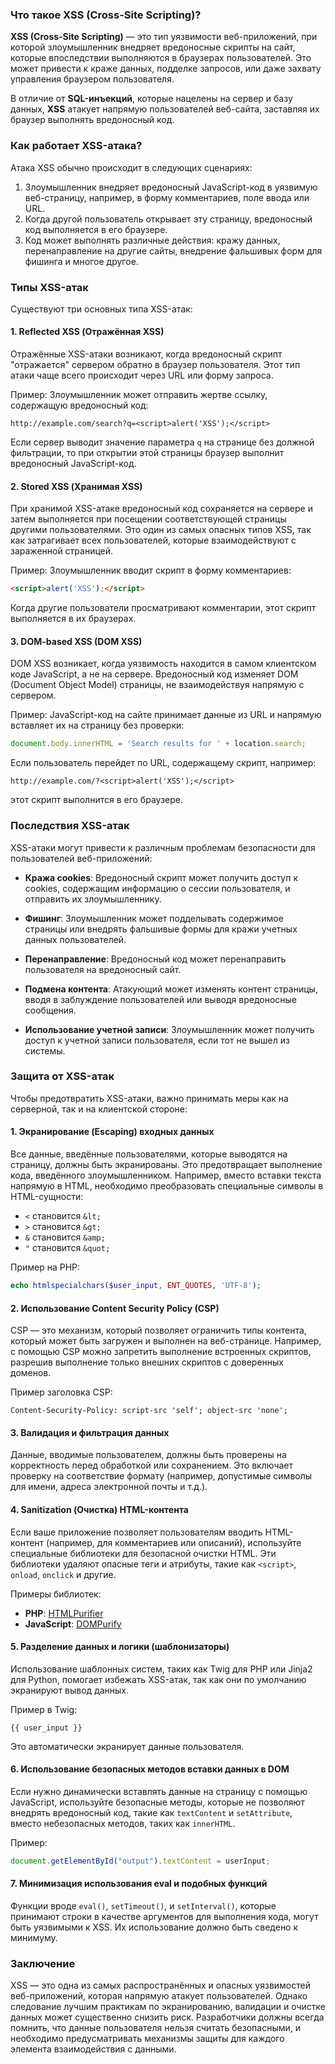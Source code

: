 ### Что такое XSS (Cross-Site Scripting)?

**XSS (Cross-Site Scripting)** — это тип уязвимости веб-приложений, при которой злоумышленник внедряет вредоносные скрипты на сайт, которые впоследствии выполняются в браузерах пользователей. Это может привести к краже данных, подделке запросов, или даже захвату управления браузером пользователя.

В отличие от **SQL-инъекций**, которые нацелены на сервер и базу данных, **XSS** атакует напрямую пользователей веб-сайта, заставляя их браузер выполнять вредоносный код.

### Как работает XSS-атака?

Атака XSS обычно происходит в следующих сценариях:

1. Злоумышленник внедряет вредоносный JavaScript-код в уязвимую веб-страницу, например, в форму комментариев, поле ввода или URL.
2. Когда другой пользователь открывает эту страницу, вредоносный код выполняется в его браузере.
3. Код может выполнять различные действия: кражу данных, перенаправление на другие сайты, внедрение фальшивых форм для фишинга и многое другое.

### Типы XSS-атак

Существуют три основных типа XSS-атак:

#### 1. **Reflected XSS (Отражённая XSS)**

Отражённые XSS-атаки возникают, когда вредоносный скрипт "отражается" сервером обратно в браузер пользователя. Этот тип атаки чаще всего происходит через URL или форму запроса.

Пример:
Злоумышленник может отправить жертве ссылку, содержащую вредоносный код:
```
http://example.com/search?q=<script>alert('XSS');</script>
```
Если сервер выводит значение параметра `q` на странице без должной фильтрации, то при открытии этой страницы браузер выполнит вредоносный JavaScript-код.

#### 2. **Stored XSS (Хранимая XSS)**

При хранимой XSS-атаке вредоносный код сохраняется на сервере и затем выполняется при посещении соответствующей страницы другими пользователями. Это один из самых опасных типов XSS, так как затрагивает всех пользователей, которые взаимодействуют с зараженной страницей.

Пример:
Злоумышленник вводит скрипт в форму комментариев:
```html
<script>alert('XSS');</script>
```
Когда другие пользователи просматривают комментарии, этот скрипт выполняется в их браузерах.

#### 3. **DOM-based XSS (DOM XSS)**

DOM XSS возникает, когда уязвимость находится в самом клиентском коде JavaScript, а не на сервере. Вредоносный код изменяет DOM (Document Object Model) страницы, не взаимодействуя напрямую с сервером.

Пример:
JavaScript-код на сайте принимает данные из URL и напрямую вставляет их на страницу без проверки:
```javascript
document.body.innerHTML = 'Search results for ' + location.search;
```
Если пользователь перейдет по URL, содержащему скрипт, например:
```
http://example.com/?<script>alert('XSS');</script>
```
этот скрипт выполнится в его браузере.

### Последствия XSS-атак

XSS-атаки могут привести к различным проблемам безопасности для пользователей веб-приложений:

- **Кража cookies**: Вредоносный скрипт может получить доступ к cookies, содержащим информацию о сессии пользователя, и отправить их злоумышленнику.
  
- **Фишинг**: Злоумышленник может подделывать содержимое страницы или внедрять фальшивые формы для кражи учетных данных пользователей.

- **Перенаправление**: Вредоносный код может перенаправить пользователя на вредоносный сайт.

- **Подмена контента**: Атакующий может изменять контент страницы, вводя в заблуждение пользователей или выводя вредоносные сообщения.

- **Использование учетной записи**: Злоумышленник может получить доступ к учетной записи пользователя, если тот не вышел из системы.

### Защита от XSS-атак

Чтобы предотвратить XSS-атаки, важно принимать меры как на серверной, так и на клиентской стороне:

#### 1. **Экранирование (Escaping) входных данных**

Все данные, введённые пользователями, которые выводятся на страницу, должны быть экранированы. Это предотвращает выполнение кода, введённого злоумышленником. Например, вместо вставки текста напрямую в HTML, необходимо преобразовать специальные символы в HTML-сущности:

- `<` становится `&lt;`
- `>` становится `&gt;`
- `&` становится `&amp;`
- `"` становится `&quot;`

Пример на PHP:
```php
echo htmlspecialchars($user_input, ENT_QUOTES, 'UTF-8');
```

#### 2. **Использование Content Security Policy (CSP)**

CSP — это механизм, который позволяет ограничить типы контента, который может быть загружен и выполнен на веб-странице. Например, с помощью CSP можно запретить выполнение встроенных скриптов, разрешив выполнение только внешних скриптов с доверенных доменов.

Пример заголовка CSP:
```http
Content-Security-Policy: script-src 'self'; object-src 'none';
```

#### 3. **Валидация и фильтрация данных**

Данные, вводимые пользователем, должны быть проверены на корректность перед обработкой или сохранением. Это включает проверку на соответствие формату (например, допустимые символы для имени, адреса электронной почты и т.д.).

#### 4. **Sanitization (Очистка) HTML-контента**

Если ваше приложение позволяет пользователям вводить HTML-контент (например, для комментариев или описаний), используйте специальные библиотеки для безопасной очистки HTML. Эти библиотеки удаляют опасные теги и атрибуты, такие как `<script>`, `onload`, `onclick` и другие.

Примеры библиотек:
- **PHP**: [HTMLPurifier](https://htmlpurifier.org)
- **JavaScript**: [DOMPurify](https://github.com/cure53/DOMPurify)

#### 5. **Разделение данных и логики (шаблонизаторы)**

Использование шаблонных систем, таких как Twig для PHP или Jinja2 для Python, помогает избежать XSS-атак, так как они по умолчанию экранируют вывод данных.

Пример в Twig:
```twig
{{ user_input }}
```
Это автоматически экранирует данные пользователя.

#### 6. **Использование безопасных методов вставки данных в DOM**

Если нужно динамически вставлять данные на страницу с помощью JavaScript, используйте безопасные методы, которые не позволяют внедрять вредоносный код, такие как `textContent` и `setAttribute`, вместо небезопасных методов, таких как `innerHTML`.

Пример:
```javascript
document.getElementById("output").textContent = userInput;
```

#### 7. **Минимизация использования eval и подобных функций**

Функции вроде `eval()`, `setTimeout()`, и `setInterval()`, которые принимают строки в качестве аргументов для выполнения кода, могут быть уязвимыми к XSS. Их использование должно быть сведено к минимуму.

### Заключение

XSS — это одна из самых распространённых и опасных уязвимостей веб-приложений, которая напрямую атакует пользователей. Однако следование лучшим практикам по экранированию, валидации и очистке данных может существенно снизить риск. Разработчики должны всегда помнить, что данные пользователя нельзя считать безопасными, и необходимо предусматривать механизмы защиты для каждого элемента взаимодействия с данными.